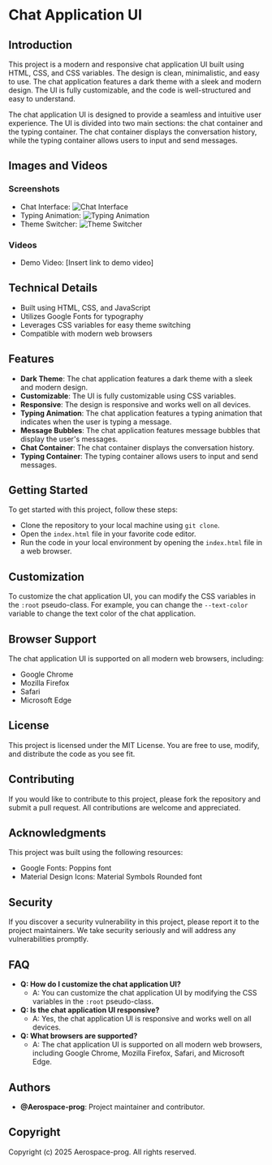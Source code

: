 **Chat Application UI**
==========================

**Introduction**
---------------

This project is a modern and responsive chat application UI built using HTML, CSS, and CSS variables. The design is clean, minimalistic, and easy to use. The chat application features a dark theme with a sleek and modern design. The UI is fully customizable, and the code is well-structured and easy to understand.

The chat application UI is designed to provide a seamless and intuitive user experience. The UI is divided into two main sections: the chat container and the typing container. The chat container displays the conversation history, while the typing container allows users to input and send messages.

**Images and Videos**
--------------------

### Screenshots

* Chat Interface: 
  ![Chat Interface](images/chat-interface.png)
* Typing Animation: 
  ![Typing Animation](images/typing-animation.png)
* Theme Switcher: 
  ![Theme Switcher](images/theme-switcher.png)

### Videos

* Demo Video: [Insert link to demo video]

**Technical Details**
--------------------

* Built using HTML, CSS, and JavaScript
* Utilizes Google Fonts for typography
* Leverages CSS variables for easy theme switching
* Compatible with modern web browsers

**Features**
------------

*   **Dark Theme**: The chat application features a dark theme with a sleek and modern design.
*   **Customizable**: The UI is fully customizable using CSS variables.
*   **Responsive**: The design is responsive and works well on all devices.
*   **Typing Animation**: The chat application features a typing animation that indicates when the user is typing a message.
*   **Message Bubbles**: The chat application features message bubbles that display the user's messages.
*   **Chat Container**: The chat container displays the conversation history.
*   **Typing Container**: The typing container allows users to input and send messages.

**Getting Started**
-------------------

To get started with this project, follow these steps:

*   Clone the repository to your local machine using `git clone`.
*   Open the `index.html` file in your favorite code editor.
*   Run the code in your local environment by opening the `index.html` file in a web browser.

**Customization**
----------------

To customize the chat application UI, you can modify the CSS variables in the `:root` pseudo-class. For example, you can change the `--text-color` variable to change the text color of the chat application.

**Browser Support**
------------------

The chat application UI is supported on all modern web browsers, including:

*   Google Chrome
*   Mozilla Firefox
*   Safari
*   Microsoft Edge

**License**
----------

This project is licensed under the MIT License. You are free to use, modify, and distribute the code as you see fit.

**Contributing**
--------------

If you would like to contribute to this project, please fork the repository and submit a pull request. All contributions are welcome and appreciated.


**Acknowledgments**
------------------

This project was built using the following resources:

*   Google Fonts: Poppins font
*   Material Design Icons: Material Symbols Rounded font

**Security**
------------

If you discover a security vulnerability in this project, please report it to the project maintainers. We take security seriously and will address any vulnerabilities promptly.

**FAQ**
----

*   **Q: How do I customize the chat application UI?**
    *   A: You can customize the chat application UI by modifying the CSS variables in the `:root` pseudo-class.
*   **Q: Is the chat application UI responsive?**
    *   A: Yes, the chat application UI is responsive and works well on all devices.
*   **Q: What browsers are supported?**
    *   A: The chat application UI is supported on all modern web browsers, including Google Chrome, Mozilla Firefox, Safari, and Microsoft Edge.


**Authors**
------------

*   **@Aerospace-prog**: Project maintainer and contributor.

**Copyright**
-------------

Copyright (c) 2025 Aerospace-prog. All rights reserved.
